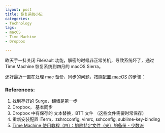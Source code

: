 ```yaml
---
layout: post
title: 恢复系统小记
categories: 
- Technology
tags:
- macOS
- Time Machine
- Dropbox

---
```


昨天手一抖关闭 FileVault 功能，解密的时候非正常关机，导致系统坏了，通过 Time Machine 恢复系统到四月的 macOS Sierra。

<!--more-->

还好最近一直在处理 mac 备份，同步的问题，按照[配置 macOS](http://tzungtzu.github.io/2017/07/29/mac-setting.html) 的步骤：

### References:
1. 找到存好的 Surge，翻墙是第一步 
2. Dropbox， 基本同步
3. Dropbox 中有保存的 文本替换，BTT 文件 （这些文件需要时常保存）
4. 重新安装配置 iTerm，zshrcconfig, vimrc, sshconfig, sublime-key-binding
5. [Time Machine 使用教程（四）：排除特定文件（夹）的备份 - 少数派](https://sspai.com/post/30775)



